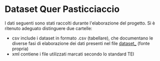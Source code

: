 # Dataset Quer Pasticciaccio

I dati seguenti sono stati raccolti durante l'elaborazione del progetto. Si è ritenuto adeguato distinguere due cartelle: 

- csv include i dataset in formato .csv (tabellare), che documentano le diverse fasi di elaborazione dei dati presenti nel file [dataset_](https://github.com/elisabestia/qrpstcccc_project_dhdm/blob/main/data/csv/dataset_DMDH_0.csv)  (fonte propria)
- xml contiene i file utilizzati marcati secondo lo standard TEI
